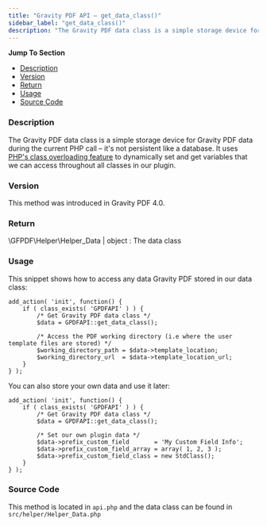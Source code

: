 ```yaml
---
title: "Gravity PDF API – get_data_class()"
sidebar_label: "get_data_class()"
description: "The Gravity PDF data class is a simple storage device for Gravity Forms data during the current PHP call – it's not persistent like a database."
---
```


**Jump To Section**

* [Description](#description)
* [Version](#version)
* [Return](#return)
* [Usage](#usage)
* [Source Code](#source-code)

### Description 

The Gravity PDF data class is a simple storage device for Gravity PDF data during the current PHP call – it's not persistent like a database. It uses [PHP's class overloading feature](http://php.net/manual/en/language.oop5.overloading.php) to dynamically set and get variables that we can access throughout all classes in our plugin. 

### Version 

This method was introduced in Gravity PDF 4.0.

### Return 

\GFPDF\Helper\Helper_Data | object
:    The data class

### Usage 

This snippet shows how to access any data Gravity PDF stored in our data class:

```
add_action( 'init', function() {
	if ( class_exists( 'GPDFAPI' ) ) {
		/* Get Gravity PDF data class */
		$data = GPDFAPI::get_data_class();

		/* Access the PDF working directory (i.e where the user template files are stored) */
		$working_directory_path = $data->template_location;
		$working_directory_url  = $data->template_location_url;
	}
} );
```

You can also store your own data and use it later:

```
add_action( 'init', function() {
	if ( class_exists( 'GPDFAPI' ) ) {
		/* Get Gravity PDF data class */
		$data = GPDFAPI::get_data_class();

		/* Set our own plugin data */
		$data->prefix_custom_field       = 'My Custom Field Info';
		$data->prefix_custom_field_array = array( 1, 2, 3 );
		$data->prefix_custom_field_class = new StdClass();
	}
} );
```

### Source Code 

This method is located in `api.php` and the data class can be found in `src/helper/Helper_Data.php`